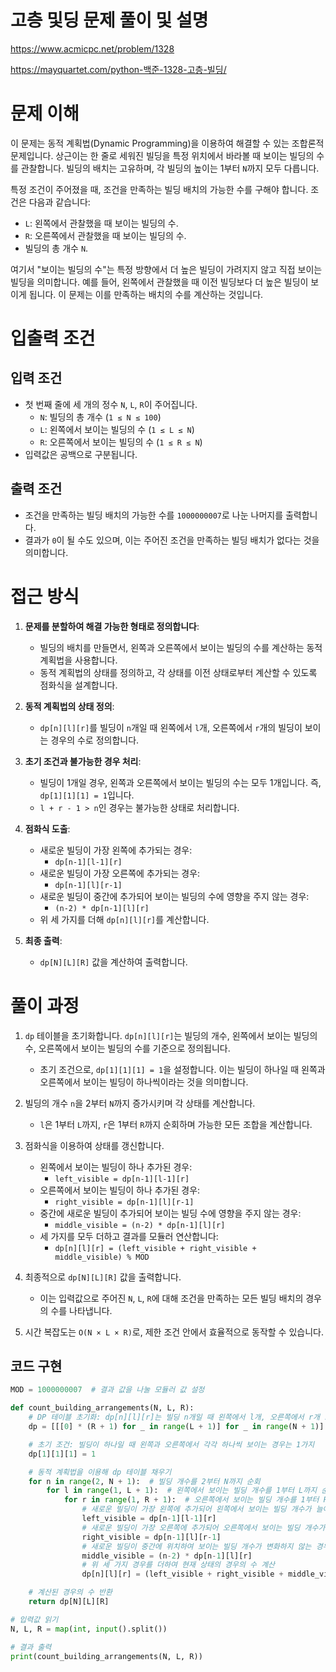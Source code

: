 # 고층 및딩 문제 풀이 및 설명

<https://www.acmicpc.net/problem/1328>

<https://mayquartet.com/python-백준-1328-고층-빌딩/>

# 문제 이해

이 문제는 동적 계획법(Dynamic Programming)을 이용하여 해결할 수 있는 조합론적 문제입니다. 상근이는 한 줄로 세워진 빌딩을 특정 위치에서 바라볼 때 보이는 빌딩의 수를 관찰합니다. 빌딩의 배치는 고유하며, 각 빌딩의 높이는 1부터 `N`까지 모두 다릅니다.

특정 조건이 주어졌을 때, 조건을 만족하는 빌딩 배치의 가능한 수를 구해야 합니다. 조건은 다음과 같습니다:

- `L`: 왼쪽에서 관찰했을 때 보이는 빌딩의 수.
- `R`: 오른쪽에서 관찰했을 때 보이는 빌딩의 수.
- 빌딩의 총 개수 `N`.

여기서 "보이는 빌딩의 수"는 특정 방향에서 더 높은 빌딩이 가려지지 않고 직접 보이는 빌딩을 의미합니다. 예를 들어, 왼쪽에서 관찰했을 때 이전 빌딩보다 더 높은 빌딩이 보이게 됩니다. 이 문제는 이를 만족하는 배치의 수를 계산하는 것입니다.

# 입출력 조건

## 입력 조건

- 첫 번째 줄에 세 개의 정수 `N`, `L`, `R`이 주어집니다.
  - `N`: 빌딩의 총 개수 (`1 ≤ N ≤ 100`)
  - `L`: 왼쪽에서 보이는 빌딩의 수 (`1 ≤ L ≤ N`)
  - `R`: 오른쪽에서 보이는 빌딩의 수 (`1 ≤ R ≤ N`)
- 입력값은 공백으로 구분됩니다.

## 출력 조건

- 조건을 만족하는 빌딩 배치의 가능한 수를 `1000000007`로 나눈 나머지를 출력합니다.
- 결과가 `0`이 될 수도 있으며, 이는 주어진 조건을 만족하는 빌딩 배치가 없다는 것을 의미합니다.

# 접근 방식

1. **문제를 분할하여 해결 가능한 형태로 정의합니다**:

   - 빌딩의 배치를 만들면서, 왼쪽과 오른쪽에서 보이는 빌딩의 수를 계산하는 동적 계획법을 사용합니다.
   - 동적 계획법의 상태를 정의하고, 각 상태를 이전 상태로부터 계산할 수 있도록 점화식을 설계합니다.

2. **동적 계획법의 상태 정의**:

   - `dp[n][l][r]`를 빌딩이 `n`개일 때 왼쪽에서 `l`개, 오른쪽에서 `r`개의 빌딩이 보이는 경우의 수로 정의합니다.

3. **초기 조건과 불가능한 경우 처리**:

   - 빌딩이 1개일 경우, 왼쪽과 오른쪽에서 보이는 빌딩의 수는 모두 1개입니다. 즉, `dp[1][1][1] = 1`입니다.
   - `l + r - 1 > n`인 경우는 불가능한 상태로 처리합니다.

4. **점화식 도출**:

   - 새로운 빌딩이 가장 왼쪽에 추가되는 경우:
     - `dp[n-1][l-1][r]`
   - 새로운 빌딩이 가장 오른쪽에 추가되는 경우:
     - `dp[n-1][l][r-1]`
   - 새로운 빌딩이 중간에 추가되어 보이는 빌딩의 수에 영향을 주지 않는 경우:
     - `(n-2) * dp[n-1][l][r]`
   - 위 세 가지를 더해 `dp[n][l][r]`를 계산합니다.

5. **최종 출력**:
   - `dp[N][L][R]` 값을 계산하여 출력합니다.

# 풀이 과정

1. `dp` 테이블을 초기화합니다. `dp[n][l][r]`는 빌딩의 개수, 왼쪽에서 보이는 빌딩의 수, 오른쪽에서 보이는 빌딩의 수를 기준으로 정의됩니다.

   - 초기 조건으로, `dp[1][1][1] = 1`을 설정합니다. 이는 빌딩이 하나일 때 왼쪽과 오른쪽에서 보이는 빌딩이 하나씩이라는 것을 의미합니다.

2. 빌딩의 개수 `n`을 2부터 `N`까지 증가시키며 각 상태를 계산합니다.

   - `l`은 1부터 `L`까지, `r`은 1부터 `R`까지 순회하며 가능한 모든 조합을 계산합니다.

3. 점화식을 이용하여 상태를 갱신합니다.

   - 왼쪽에서 보이는 빌딩이 하나 추가된 경우:
     - `left_visible = dp[n-1][l-1][r]`
   - 오른쪽에서 보이는 빌딩이 하나 추가된 경우:
     - `right_visible = dp[n-1][l][r-1]`
   - 중간에 새로운 빌딩이 추가되어 보이는 빌딩 수에 영향을 주지 않는 경우:
     - `middle_visible = (n-2) * dp[n-1][l][r]`
   - 세 가지를 모두 더하고 결과를 모듈러 연산합니다:
     - `dp[n][l][r] = (left_visible + right_visible + middle_visible) % MOD`

4. 최종적으로 `dp[N][L][R]` 값을 출력합니다.

   - 이는 입력값으로 주어진 `N`, `L`, `R`에 대해 조건을 만족하는 모든 빌딩 배치의 경우의 수를 나타냅니다.

5. 시간 복잡도는 `O(N × L × R)`로, 제한 조건 안에서 효율적으로 동작할 수 있습니다.

## 코드 구현

```python
MOD = 1000000007  # 결과 값을 나눌 모듈러 값 설정

def count_building_arrangements(N, L, R):
    # DP 테이블 초기화: dp[n][l][r]는 빌딩 n개일 때 왼쪽에서 l개, 오른쪽에서 r개 보이는 경우의 수
    dp = [[[0] * (R + 1) for _ in range(L + 1)] for _ in range(N + 1)]

    # 초기 조건: 빌딩이 하나일 때 왼쪽과 오른쪽에서 각각 하나씩 보이는 경우는 1가지
    dp[1][1][1] = 1

    # 동적 계획법을 이용해 dp 테이블 채우기
    for n in range(2, N + 1):  # 빌딩 개수를 2부터 N까지 순회
        for l in range(1, L + 1):  # 왼쪽에서 보이는 빌딩 개수를 1부터 L까지 순회
            for r in range(1, R + 1):  # 오른쪽에서 보이는 빌딩 개수를 1부터 R까지 순회
                # 새로운 빌딩이 가장 왼쪽에 추가되어 왼쪽에서 보이는 빌딩 개수가 늘어나는 경우
                left_visible = dp[n-1][l-1][r]
                # 새로운 빌딩이 가장 오른쪽에 추가되어 오른쪽에서 보이는 빌딩 개수가 늘어나는 경우
                right_visible = dp[n-1][l][r-1]
                # 새로운 빌딩이 중간에 위치하여 보이는 빌딩 개수가 변화하지 않는 경우
                middle_visible = (n-2) * dp[n-1][l][r]
                # 위 세 가지 경우를 더하여 현재 상태의 경우의 수 계산
                dp[n][l][r] = (left_visible + right_visible + middle_visible) % MOD

    # 계산된 경우의 수 반환
    return dp[N][L][R]

# 입력값 읽기
N, L, R = map(int, input().split())

# 결과 출력
print(count_building_arrangements(N, L, R))
```
